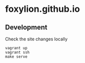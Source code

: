 # foxylion.github.io

## Development

Check the site changes locally
```
vagrant up
vagrant ssh
make serve
```